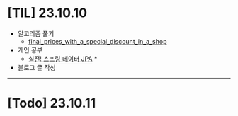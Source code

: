 # [TIL] 23.10.10

* 알고리즘 풀기
  * [final_prices_with_a_special_discount_in_a_shop](../java_algorithm/leetcode/src/final_prices_with_a_special_discount_in_a_shop/Solution231010.java)
* 개인 공부
  * [실전! 스프링 데이터 JPA](https://www.inflearn.com/course/%EC%8A%A4%ED%94%84%EB%A7%81-%EB%8D%B0%EC%9D%B4%ED%84%B0-JPA-%EC%8B%A4%EC%A0%84/dashboard)
    * 
* 블로그 글 작성

---

# [Todo] 23.10.11

  